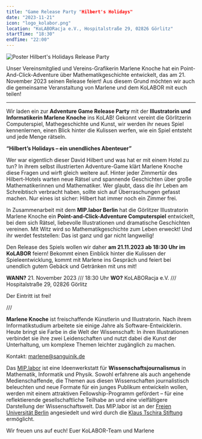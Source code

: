 ```yaml
---
title: "Game Release Party "Hilbert's Holidays"
date: "2023-11-21"
icon: "logo_kolabor.png"
location: "KoLABORacja e.V., Hospitalstraße 29, 02826 Görlitz"
startTime: "18:30"
endTime: "22:00"
---
```


![Poster Hilbert's Holidays Release Party](../../images/hilbertsholidaysposter-releaseparty.png)

Unser Vereinsmitglied und Vereins-Grafikerin Marlene Knoche hat ein Point-And-Click-Adventure über Mathematikgeschichte entwickelt, das am 21. November 2023 seinen Release feiert!
Aus diesem Grund möchten wir auch die gemeinsame Veranstaltung von Marlene und dem KoLABOR mit euch teilen!

___

Wir laden ein zur **Adventure Game Release Party** mit der **Illustratorin und Informatikerin Marlene Knoche** ins KoLAB! Gekonnt vereint die Görlitzerin Computerspiel, Mathegeschichte und Kunst, wir werden ihr neues Spiel kennenlernen, einen Blick hinter die Kulissen werfen, wie ein Spiel entsteht und jede Menge rätseln.

**“Hilbert’s Holidays – ein unendliches Abenteuer”**

Wer war eigentlich dieser David Hilbert und was hat er mit einem Hotel zu tun? In ihrem selbst illustrierten Adventure-Game klärt Marlene Knoche diese Fragen und wirft gleich weitere auf. Hinter jeder Zimmertür des Hilbert-Hotels warten neue Rätsel und spannende Geschichten über große Mathematikerinnen und Mathematiker. Wer glaubt, dass die ihr Leben am Schreibtisch verbracht haben, sollte sich auf Überraschungen gefasst machen. Nur eines ist sicher: Hilbert hat immer noch ein Zimmer frei.

In Zusammenarbeit mit dem **MIP.labor Berlin** hat die Görlitzer Illustratorin Marlene Knoche ein **Point-and-Click-Adventure Computerspiel** entwickelt, bei dem sich Rätsel, liebevolle Illustrationen und dramatische Geschichten vereinen. Mit Witz wird so Mathematikgeschichte zum Leben erweckt! Und ihr werdet feststellen: Das ist ganz und gar nicht langweilig!

Den Release des Spiels wollen wir daher **am 21.11.2023 ab 18:30 Uhr im KoLABOR** feiern! Bekommt einen Einblick hinter die Kulissen der Spieleentwicklung, kommt mit Marlene ins Gespräch und feiert bei unendlich gutem Gebäck und Getränken mit uns mit!

**WANN?** 21. November 2023 /// 18:30 Uhr
**WO?** KoLABORacja e.V. /// Hospitalstraße 29, 02826 Görlitz

Der Eintritt ist frei!

///

**Marlene Knoche** ist freischaffende Künstlerin und Illustratorin. Nach ihrem Informatikstudium arbeitete sie einige Jahre als Software-Entwicklerin. Heute bringt sie Farbe in die Welt der Wissenschaft: In ihren Illustrationen verbindet sie ihre zwei Leidenschaften und nutzt dabei die Kunst der Unterhaltung, um komplexe Themen leichter zugänglich zu machen.

Kontakt: <marlene@sanguinik.de>

Das [MIP.labor](https://miplabor.de/) ist eine Ideenwerkstatt für **Wissenschaftsjournalismus** in Mathematik, Informatik und Physik. Sowohl erfahrene als auch angehende Medienschaffende, die Themen aus diesen Wissenschaften journalistisch beleuchten und neue Formate für ein junges Publikum entwickeln wollen, werden mit einem attraktiven Fellowship-Programm gefördert – für eine reflektierende gesellschaftliche Teilhabe an und eine vielfältigere Darstellung der Wissenschaftswelt. Das MIP.labor ist an der [Freien Universität Berlin](https://www.fu-berlin.de/) angesiedelt und wird durch die [Klaus Tschira Stiftung](https://klaus-tschira-stiftung.de/) ermöglicht.

Wir freuen uns auf euch!
Euer KoLABOR-Team und Marlene
